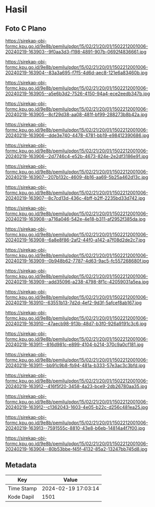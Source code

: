 # Hasil

## Foto C Plano

https://sirekap-obj-formc.kpu.go.id/9e8b/pemilu/pdpr/15/02/21/20/01/1502212001006-20240219-163903--9f0aa3d3-f198-4891-907b-0692f4836661.jpg

https://sirekap-obj-formc.kpu.go.id/9e8b/pemilu/pdpr/15/02/21/20/01/1502212001006-20240219-163904--83a3a695-f7f5-4d6d-aec8-121e6a83460b.jpg

https://sirekap-obj-formc.kpu.go.id/9e8b/pemilu/pdpr/15/02/21/20/01/1502212001006-20240219-163905--a5e6b3d2-7526-4150-94a4-ece2eedb347b.jpg

https://sirekap-obj-formc.kpu.go.id/9e8b/pemilu/pdpr/15/02/21/20/01/1502212001006-20240219-163905--8cf29d38-aa08-481f-bf99-288273b8b42a.jpg

https://sirekap-obj-formc.kpu.go.id/9e8b/pemilu/pdpr/15/02/21/20/01/1502212001006-20240219-163906--dde3e740-4478-4781-bb19-e98412390686.jpg

https://sirekap-obj-formc.kpu.go.id/9e8b/pemilu/pdpr/15/02/21/20/01/1502212001006-20240219-163906--2d7746c4-e52b-4673-824e-2e2df3186e91.jpg

https://sirekap-obj-formc.kpu.go.id/9e8b/pemilu/pdpr/15/02/21/20/01/1502212001006-20240219-163907--207b132c-4609-4b16-aa69-5b25a462d13c.jpg

https://sirekap-obj-formc.kpu.go.id/9e8b/pemilu/pdpr/15/02/21/20/01/1502212001006-20240219-163907--8c7cd13d-436c-4bff-b2ff-2235bd33d742.jpg

https://sirekap-obj-formc.kpu.go.id/9e8b/pemilu/pdpr/15/02/21/20/01/1502212001006-20240219-163908--a716a046-542e-4e18-b311-af2952f385da.jpg

https://sirekap-obj-formc.kpu.go.id/9e8b/pemilu/pdpr/15/02/21/20/01/1502212001006-20240219-163908--6a8e8f86-2af2-44f0-a142-a7f08d2de2c7.jpg

https://sirekap-obj-formc.kpu.go.id/9e8b/pemilu/pdpr/15/02/21/20/01/1502212001006-20240219-163909--0b948b62-7787-4d63-9ac5-fc557268680f.jpg

https://sirekap-obj-formc.kpu.go.id/9e8b/pemilu/pdpr/15/02/21/20/01/1502212001006-20240219-163909--add35096-a238-4798-8f1c-42059031a5ea.jpg

https://sirekap-obj-formc.kpu.go.id/9e8b/pemilu/pdpr/15/02/21/20/01/1502212001006-20240219-163910--63551b13-7d2d-4ef2-9d3f-5afcef8ab167.jpg

https://sirekap-obj-formc.kpu.go.id/9e8b/pemilu/pdpr/15/02/21/20/01/1502212001006-20240219-163910--47aecb98-913b-48d7-b3f0-926a9191c3c6.jpg

https://sirekap-obj-formc.kpu.go.id/9e8b/pemilu/pdpr/15/02/21/20/01/1502212001006-20240219-163911--816d981c-e899-4104-b214-370c9a0cf181.jpg

https://sirekap-obj-formc.kpu.go.id/9e8b/pemilu/pdpr/15/02/21/20/01/1502212001006-20240219-163911--bb91c9b8-fb94-481a-b333-57e3ac3c3bfd.jpg

https://sirekap-obj-formc.kpu.go.id/9e8b/pemilu/pdpr/15/02/21/20/01/1502212001006-20240219-163912--416f5f20-3458-4a23-bce9-2db26780aa35.jpg

https://sirekap-obj-formc.kpu.go.id/9e8b/pemilu/pdpr/15/02/21/20/01/1502212001006-20240219-163912--c1362043-1603-4e05-b22c-d256c481ea25.jpg

https://sirekap-obj-formc.kpu.go.id/9e8b/pemilu/pdpr/15/02/21/20/01/1502212001006-20240219-163913--7591555c-8810-43e8-b6eb-14814a4f7f00.jpg

https://sirekap-obj-formc.kpu.go.id/9e8b/pemilu/pdpr/15/02/21/20/01/1502212001006-20240219-163904--80b53bbe-f45f-4132-85a2-13247bb745d8.jpg


## Metadata

| Key        | Value               |
| ---------- | ------------------- |
| Time Stamp | 2024-02-19 17:03:14 |
| Kode Dapil | 1501                |



